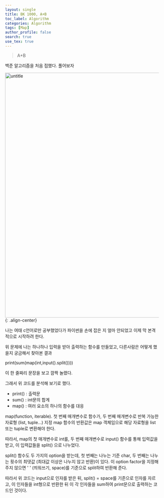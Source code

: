 ```yaml
---
layout: single
title: BK 1000, A+B
toc_label: Algorithm
categories: Algorithm
tags: [Map]
author_profile: false
search: true
use_tex: true
---
```


> A+B

백준 알고리즘을 처음 접했다.
풀어보자

<img width="800" alt="untitle" src="https://github.com/user-attachments/assets/1a80df9b-fcc2-4d37-b645-d6158791a18d">{: .align-center}

나는 여태 c언어로만 공부했었다가
파이썬을 손에 잡은 지 얼마 안되었고
이제 막 본격적으로 시작하려 한다.

위 문제에 나는
하나하나 입력을 받아 출력하는 함수를 만들었고,
다른사람은 어떻게 했을지 궁금해서 찾아본 결과

print(sum(map(int,input().split())))

이 한 줄짜리 문장을 보고 깜짝 놀랬다.

그래서 위 코드를 분석해 보기로 했다.

- print() : 출력문
- sum() : int문의 합계
- map() : 여러 요소의 하나의 함수를 대응
  
map(function, iterable).
첫 번째 매개변수로 함수가,
두 번째 매개변수로 반복 가능한 자료형 (list, tuple...) 지정
map 함수의 반환값은 map 객체임으로 해당 자료형을 list 또는 tuple로 변환해야 한다.

따라서, map의 첫 매개변수로 int를,
두 번째 매개변수로 input() 함수를 통해 입력값을 받고,
이 입력값들을 split() 으로 나누었다.

split() 함수도 두 가지의 option을 받는데,
첫 번째는 나누는 기준 char,
두 번째는 나누는 횟수의 최댓값 (최대값 이상은 나누지 않고 반환)이 있다.
이 option factor을 지정해 주지 않으면 ' ' (띄워쓰기, space)를 기준으로 split하여 반환해 준다.

따라서 위 코드는
input으로 인자를 받은 뒤,
split() = space를 기준으로 인자를 자르고,
이 인자들을 int형으로 반환한 뒤
이 각 인자들을 sum하여 print문으로 출력하는 코드인 것이다.